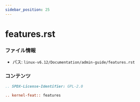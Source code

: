 ```yaml
---
sidebar_position: 25
---
```

# features.rst

### ファイル情報

- パス: `linux-v6.12/Documentation/admin-guide/features.rst`

### コンテンツ

```rst
.. SPDX-License-Identifier: GPL-2.0

.. kernel-feat:: features

```
